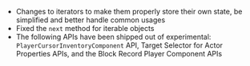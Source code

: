 

-   Changes to iterators to make them properly store their own state, be simplified and better handle common usages
-   Fixed the `next` method for iterable objects
-   The following APIs have been shipped out of experimental: `PlayerCursorInventoryComponent` API, Target Selector for Actor Properties APIs, and the Block Record Player Component APIs

